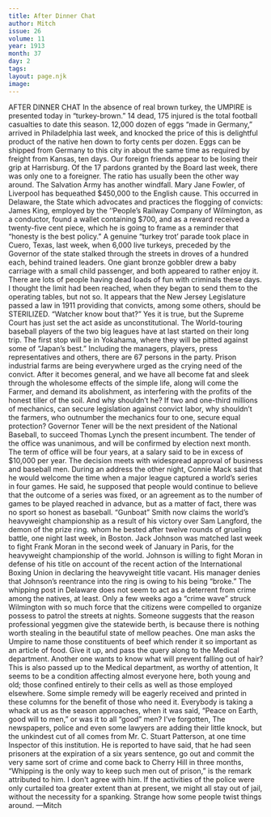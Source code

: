 ```yaml
---
title: After Dinner Chat
author: Mitch
issue: 26
volume: 11
year: 1913
month: 37
day: 2
tags:
layout: page.njk
image:
---
```

AFTER DINNER CHAT    In the absence of real brown turkey, the UMPIRE is presented today in “turkey-brown.”    14 dead, 175 injured is the total football casualties to date this season.    12,000 dozen of eggs “made in Germany,” arrived in Philadelphia last week, and knocked the price of this is delightful product of the native hen down to forty cents per dozen. Eggs can be shipped from Germany to this city in about the same time as required by freight from Kansas, ten days.    Our foreign friends appear to be losing their grip at Harrisburg. Of the 17 pardons granted by the Board last week, there was only one to a foreigner. The ratio has usually been the other way around.    The Salvation Army has another windfall. Mary Jane Fowler, of Liverpool has bequeathed $450,000 to the English cause.    This occurred in Delaware, the State which advocates and practices the flogging of convicts:    James King, employed by the ‘‘People’s Railway Company of Wilmington, as a conductor, found a wallet containing $700, and as a reward received a twenty-five cent piece, which he is going to frame as a reminder that “honesty is the best policy.”   A genuine “turkey trot’ parade took place in Cuero, Texas, last week, when 6,000 live turkeys, preceded by the Governor of the state stalked through the streets in droves of a hundred each, behind trained leaders. One giant bronze gobbler drew a baby carriage with a small child passenger, and both appeared to rather enjoy it.    There are lots of people having dead loads of fun with criminals these days. I thought the limit had been reached, when they began to send them to the operating tables, but not so. It appears that the New Jersey Legislature passed a law in 1911 providing that convicts, among some others, should be STERILIZED. “Watcher know bout that?” Yes it is true, but the Supreme Court has just set the act aside as unconstitutional.    The World-touring baseball players of the two big leagues have at last started on their long trip. The first stop will be in Yokahama, where they will be pitted against some of “Japan’s best.”    Including the managers, players, press representatives and others, there are 67 persons in the party.    Prison industrial farms are being everywhere urged as the crying need of the convict. After it becomes general, and we have all become fat and sleek through the wholesome effects of the simple life, along will come the Farmer, and demand its abolishment, as interfering with the profits of the honest tiller of the soil. And why shouldn’t he? If two and one-third millions of mechanics, can secure legislation against convict labor, why shouldn’t the farmers, who outnumber the mechanics four to one, secure equal protection?    Governor Tener will be the next president of the National Baseball, to succeed Thomas Lynch the present incumbent. The tender of the office was unanimous, and will be confirmed by election next month.    The term of office will be four years, at a salary said to be in excess of $10,000 per year. The decision meets with widespread approval of business and baseball men.    During an address the other night, Connie Mack said that he would welcome the time when a major league captured a world’s series in four games. He said, he supposed that people would continue to believe that the outcome of a series was fixed, or an agreement as to the number of games to be played reached in advance, but as a matter of fact, there was no sport so honest as baseball.    “Gunboat” Smith now claims the world’s heavyweight championship as a result of his victory over Sam Langford, the demon of the prize ring. whom he bested after twelve rounds of grueling battle, one night last week, in Boston.    Jack Johnson was matched last week to fight Frank Moran in the second week of January in Paris, for the heavyweight championship of the world. Johnson is willing to fight Moran in defense of his title on account of the recent action of the International Boxing Union in declaring the heavyweight title vacant. His manager denies that Johnson’s reentrance into the ring is owing to his being “broke.”    The whipping post in Delaware does not seem to act as a deterrent from crime among the natives, at least. Only a few weeks ago a “crime wave” struck Wilmington with so much force that the citizens were compelled to organize possess to patrol the streets at nights. Someone suggests that the reason professional yeggmen give the statewide berth, is because there is nothing worth stealing in the beautiful state of mellow peaches.    One man asks the Umpire to name those constituents of beef which render it so important as an article of food. Give it up, and pass the query along to the Medical department. Another one wants to know what will prevent falling out of hair? This is also passed up to the Medical department, as worthy of attention, It seems to be a condition affecting almost everyone here, both young and old; those confined entirely to their cells as well as those employed elsewhere. Some simple remedy will be eagerly received and printed in these columns for the benefit of those who need it.    Everybody is taking a whack at us as the season approaches, when it was said, “Peace on Earth, good will to men,” or was it to all “good” men? I’ve forgotten, The newspapers, police and even some lawyers are adding their little knock, but the unkindest cut of all comes from Mr. C. Stuart Patterson, at one time Inspector of this institution. He is reported to have said, that he had seen prisoners at the expiration of a six years sentence, go out and commit the very same sort of crime and come back to Cherry Hill in three months, “Whipping is the only way to keep such men out of prison,” is the remark attributed to him.    I don't agree with him. If the activities of the police were only curtailed toa greater extent than at present, we might all stay out of jail, without the necessity for a spanking. Strange how some people twist things around. —Mitch 
